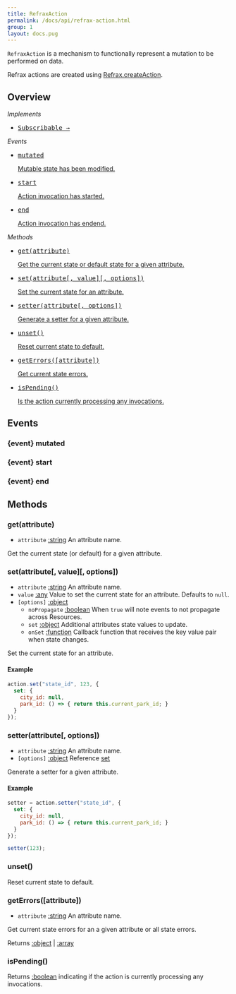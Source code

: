 ```yaml
---
title: RefraxAction
permalink: /docs/api/refrax-action.html
group: 1
layout: docs.pug
---
```


`RefraxAction` is a mechanism to functionally represent a mutation to be performed on data.

Refrax actions are created using <a href="/docs/api/refrax.html#createAction">Refrax.createAction</a>.

## Overview

*Implements*

<ul class="helperIndex">
  <li>
    <a href="/docs/api/mixin-subscribable.html">
      <pre>Subscribable &rarr;</pre>
    </a>
  </li>
</ul>

*Events*

<ul class="apiIndex">
  <li>
    <a href="#event-mutated">
      <pre>mutated</pre>
      Mutable state has been modified.
    </a>
  </li>
  <li>
    <a href="#event-start">
      <pre>start</pre>
      Action invocation has started.
    </a>
  </li>
  <li>
    <a href="#event-end">
      <pre>end</pre>
      Action invocation has endend.
    </a>
  </li>
</ul>

*Methods*

<ul class="apiIndex">
  <li>
    <a href="#get">
      <pre>get(attribute)</pre>
      Get the current state or default state for a given attribute.
    </a>
  </li>
  <li>
    <a href="#set">
      <pre>set(attribute[, value][, options])</pre>
      Set the current state for an attribute.
    </a>
  </li>
  <li>
    <a href="#setter">
      <pre>setter(attribute[, options])</pre>
      Generate a setter for a given attribute.
    </a>
  </li>
  <li>
    <a href="#unset">
      <pre>unset()</pre>
      Reset current state to default.
    </a>
  </li>
  <li>
    <a href="#geterrors">
      <pre>getErrors([attribute])</pre>
      Get current state errors.
    </a>
  </li>
  <li>
    <a href="#ispending">
      <pre>isPending()</pre>
      Is the action currently processing any invocations.
    </a>
  </li>
</ul>

## Events

### {event} mutated

### {event} start

### {event} end

## Methods

### get(attribute)

- `attribute` [:string]() An attribute name.

Get the current state (or default) for a given attribute.

### set(attribute[, value][, options])

- `attribute` [:string]() An attribute name.
- `value` [:any]() Value to set the current state for an attribute. Defaults to `null`.
- `[options]` [:object]()
  - `noPropagate` [:boolean]() When `true` will note events to not propagate across Resources.
  - `set` [:object]() Additional attributes state values to update.
  - `onSet` [:function]() Callback function that receives the key value pair when state changes.

Set the current state for an attribute.

#### Example

```javascript
action.set("state_id", 123, {
  set: {
    city_id: null,
    park_id: () => { return this.current_park_id; }
  }
});
```

### setter(attribute[, options])

- `attribute` [:string]() An attribute name.
- `[options]` [:object]() Reference [set](#set)

Generate a setter for a given attribute.

#### Example

```javascript
setter = action.setter("state_id", {
  set: {
    city_id: null,
    park_id: () => { return this.current_park_id; }
  }
});

setter(123);
```

### unset()

Reset current state to default.

### getErrors([attribute])

- `attribute` [:string]() An attribute name.

Get current state errors for an a given attribute or all state errors.

Returns [:object]() | [:array]()

### isPending()

Returns [:boolean]() indicating if the action is currently processing any invocations.
